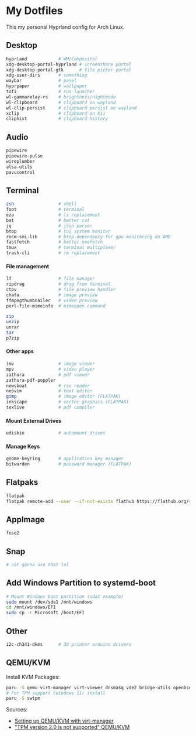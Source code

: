 # My Dotfiles

This my personal Hyprland config for Arch Linux.

## Desktop 
```sh
hyprland            # WM/Compositor
xdg-desktop-portal-hyprland # screenshare portal
xdg-desktop-portal-gtk      # file picker portal
xdg-user-dirs       # something
waybar              # panel 
hyprpaper           # wallpaper
tofi                # run launcher
wl-gammarelay-rs    # brightness/nightmode
wl-clipboard        # clipboard on wayland
wl-clip-persist     # clipboard persist on wayland
xclip               # clipboard on X11
cliphist            # clipboard history
```

## Audio
```sh
pipewire 
pipewire-pulse
wireplumber 
alsa-utils 
pavucontrol 
```

## Terminal
```sh
zsh                 # shell
foot                # terminal
eza                 # ls replacement
bat                 # better cat
jq                  # json parser
btop                # tui system monitor
rocm-smi-lib        # btop dependency for gpu monitoring on AMD
fastfetch           # better neofetch
tmux                # terminal multiplexer
trash-cli           # rm replacement
```

#### File management
```sh
lf                  # file manager
ripdrag             # drag from terminal 
ctpv                # file preview handler
chafa               # image preview
ffmpegthumbnailer   # video preview
perl-file-mimeinfo  # mimeopen command

zip
unzip
unrar
tar
p7zip
```

#### Other apps
```sh
imv                 # image viewer
mpv                 # video player
zathura             # pdf viewer
zathura-pdf-poppler
newsboat            # rss reader
neovim              # text editor
gimp                # image editor (FLATPAK)
inkscape            # vector graphics (FLATPAK)
texlive             # pdf compiler

```
#### Mount External Drives
```sh
udiskie             # automount drives
```
#### Manage Keys
```sh
gnome-keyring       # application key manager
bitwarden           # password manager (FLATPAK)
```

## Flatpaks
```sh
flatpak
flatpak remote-add --user --if-not-exists flathub https://flathub.org/repo/flathub.flatpakrepo
```

## AppImage
```sh
fuse2
```

## Snap
```sh
# not gonna use that lol
```

## Add Windows Partition to systemd-boot
```sh
# Mount Windows boot partition (sda1 example)
sudo mount /dev/sda1 /mnt/windows
cd /mnt/windows/EFI
sudo cp -r Microsoft /boot/EFI
```

## Other
```sh
i2c-ch341-dkms      # 3D printer arduino drivers
```

## QEMU/KVM
Install KVM Packages:
```sh
paru -S qemu virt-manager virt-viewer dnsmasq vde2 bridge-utils openbsd-netcat ebtables iptables
# For TPM support (windows 11) install
paru -S swtpm 
```
Sources:
- [Setting up QEMU/KVM with virt-manager](https://forum.manjaro.org/t/how-to-setting-up-qemu-kvm-with-virt-manager/127431/1)
- ["TPM version 2.0 is not supported" QEMU/KVM](https://www.reddit.com/r/archlinux/comments/15mjqap/tpm_version_20_is_not_supported_qemukvm/)
